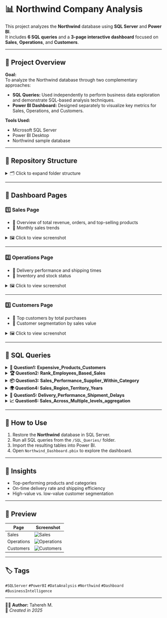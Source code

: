 # 📊 Northwind Company Analysis

This project analyzes the **Northwind** database using **SQL Server** and **Power BI**.  
It includes **6 SQL queries** and a **3-page interactive dashboard** focused on **Sales**, **Operations**, and **Customers**.

---

## 🧩 Project Overview

**Goal:**  
To analyze the Northwind database through two complementary approaches:
- **SQL Queries:** Used independently to perform business data exploration and demonstrate SQL-based analysis techniques.  
- **Power BI Dashboard:** Designed separately to visualize key metrics for Sales, Operations, and Customers.

**Tools Used:**
- Microsoft SQL Server  
- Power BI Desktop  
- Northwind sample database  

---
## 📂 Repository Structure

<details>
  <summary>🗂️ Click to expand folder structure</summary>

Northwind-Analytics/
│
├── SQL_Queries/                      
│   ├── 01_sales_summary.sql          
│   ├── 02_top_products.sql           
│   ├── 03_customer_segments.sql      
│   ├── 04_shipping_performance.sql   
│   ├── 05_employee_orders.sql        
│   └── 06_inventory_status.sql       
│
├── PowerBI_Dashboard/                
│   ├── Northwind_Dashboard.pbix
│   └── Screenshots/                  
│       ├── sales_page.png
│       ├── operations_page.png
│       └── customers_page.png
│
└── README.md                         
</details>

---

## 📑 Dashboard Pages

### 1️⃣ Sales Page
- 🔹 Overview of total revenue, orders, and top-selling products  
- 🔹 Monthly sales trends  

<details>
  <summary>🖼️ Click to view screenshot</summary>
  
  ![Sales Dashboard](PowerBI/1_Sales.PNG)
</details>

---

### 2️⃣ Operations Page
- 🔹 Delivery performance and shipping times  
- 🔹 Inventory and stock status  

<details>
  <summary>🖼️ Click to view screenshot</summary>
  
  ![Operations Dashboard](PowerBI_Dashboard/Dashboard_Screenshots/operations_page.png)
</details>

---

### 3️⃣ Customers Page
- 🔹 Top customers by total purchases  
- 🔹 Customer segmentation by sales value  

<details>
  <summary>🖼️ Click to view screenshot</summary>
  
  ![Customers Dashboard](PowerBI_Dashboard/Dashboard_Screenshots/customers_page.png)
</details>

---

## 💾 SQL Queries

<details>
  <summary><b>🛒 Question1: Expensive_Products_Customers</b></summary>

The marketing team wants to analyze customers who purchased expensive products.

The marketing team wants to identify customers who bought high-priced products for targeted campaigns.  
You've been asked to provide a list with the following information:

1. Customer company name (`CompanyName`)  
2. Number of products purchased with unit price above $30 (`Total Expensive Products`)  
3. Average order value (`Average Order Value`, with 2 decimal places)  

**Filters:**

1. Products should not be discontinued.  
2. The number of products purchased should be more than 3.  

Sort the results by average order value in descending order.


 🔗 [Solution](Queries/Q1_Expensive_Products_Customers.sql)

 🔗 [Output](CSV/Q1_Result_Expensive_Products_Customers.csv)

  
**⭐⭐⭐⭐⭐⭐⭐⭐⭐⭐⭐⭐⭐⭐⭐**  
 

</details>

<details>
  <summary><b>🏆 Question2: Rank_Employees_Based_Sales</b></summary>

Rank employees based on their total sales

You've been asked to provide a list with the following information:
 1. Employee's Name(`FirstName` + `LastName`)
 2. Shipper Name (`Shipper company name`)
 3. Year of sale 
 4. Total Sales (with 2 decimal places)
 5. Sales Rank 

 **Filters:**

 Remove invalid records

 Sort the results by year and rank.

 
 🔗 [Solution](Queries/Q2_Rank_Employees_Based_Sales.sql)

 🔗 [Output](CSV/Q2_Result_Rank_Employees_Based_Sales.csv)

 **⭐⭐⭐⭐⭐⭐⭐⭐⭐⭐⭐⭐⭐⭐⭐**


</details>

<details>
  <summary><b>📦 Question3: Sales_Performance_Supplier_Within_Category</b></summary>

The Marketing Team wants to analyze the sales performance of suppliers within each product category.

They asked to provide a list with the following information:


1. Category name
2. Supplier name
3. Supplier country
4. Their total revenue(rounded to 2 decimals)
5. Their total quantity sold
6. The average revenue per category (rounded to 2 decimals)


The list should be filtered by the following condition:


The supplier’s total revenue must be greater than the overall average revenue (calculated across all suppliers and categories).

Finally, order the results by total revenue in descending order.


 
 🔗 [Solution](Queries/Q3_Sales_Performance_Supplier_Within_Category.sql)

 🔗 [Output](CSV/Q3_Result_Sales_Performance_Supplier_Within_Category.csv)

 **⭐⭐⭐⭐⭐⭐⭐⭐⭐⭐⭐⭐⭐⭐⭐**


</details>

<details>
  <summary><b>🌍 Question4: Sales_Region_Territory_Years</b></summary>

The Management Team wants to analyze sales performance by region and territory over the years 1996-1998.


They asked to provide a report with the following information:

1. Region (`Region Name`)
2. Territory (`Territory Name`)
3. The total sales for each year (1996, 1997, 1998)


The report should be based on the following conditions:

The results should be displayed in a pivot format, with years (1996, 1997, 1998) as separate columns.


Finally, order the results by Region and then by Territory in ascending order.

 
 🔗 [Solution](Queries/Q4_Sales_Region_Territory_Years.sql)

 🔗 [Output](CSV/Q4_Result_Sales_Region_Territory_Years.csv)

 **⭐⭐⭐⭐⭐⭐⭐⭐⭐⭐⭐⭐⭐⭐⭐**


</details>

<details>
  <summary><b>🚚 Question5: Delivery_Performance_Shipment_Delays</b></summary>

The Operations Team wants to evaluate delivery performance in terms of shipment delays.


They asked you to provide a report with the following information:

1. Shipper name
2. Employee name
3. Delay category for each order, defined as:

	On Time → when ShippedDate <= RequiredDate

	Minor Delay → when the shipment delay is between 1 and 3 days

	Major Delay → when the shipment delay is greater than 3 days

4. The average delay days (only for orders with an average delay > 0 days)
5. The total number of orders
6. A ranking of employees within each shipper based on their average delay


Finally, order the results by Shipper name and then by delay rank.

 
 🔗 [Solution](Queries/Q5_Delivery_Performance_Shipment_Delays.sql)

 🔗 [Output](CSV/Q5_Result_Delivery_Performance_Shipment_Delays.csv)

 **⭐⭐⭐⭐⭐⭐⭐⭐⭐⭐⭐⭐⭐⭐⭐**


</details>

<details>
  <summary><b>📈 Question6: Sales_Across_Multiple_levels_aggregation</b></summary>

The Sales Team wants to analyze sales performance across multiple levels of aggregation. 


They asked you to prepare a report that provides:

1. Total Revenue for each supplier by product category and country.
2. Subtotals for each supplier (across all categories).
3. Subtotals for each country (across all suppliers).
4. A grand total of sales across all suppliers and countries.
5. Additionally, display the overall company revenue on every row for reference.


Finally, order the results by country and then by supplier name.

 
 🔗 [Solution](Queries/Q6_Sales_Across_Multiple_levels_aggregation.sql)

 🔗 [Output](CSV/Q6_Result_Sales_Across_Multiple_levels_aggregation.csv)

 
</details>



---

## 🚀 How to Use

1. Restore the **Northwind** database in SQL Server.  
2. Run all SQL queries from the `/SQL_Queries/` folder.  
3. Import the resulting tables into Power BI.  
4. Open `Northwind_Dashboard.pbix` to explore the dashboard.

---

## 🧠 Insights

- Top-performing products and categories  
- On-time delivery rate and shipping efficiency  
- High-value vs. low-value customer segmentation  

---

## 📸 Preview

| Page | Screenshot |
|------|-------------|
| Sales | ![Sales](PowerBI_Dashboard/Dashboard_Screenshots/sales_page.png) |
| Operations | ![Operations](PowerBI_Dashboard/Dashboard_Screenshots/operations_page.png) |
| Customers | ![Customers](PowerBI_Dashboard/Dashboard_Screenshots/customers_page.png) |

---

## 🏷️ Tags
`#SQLServer` `#PowerBI` `#DataAnalysis` `#Northwind` `#Dashboard` `#BusinessIntelligence`

---

👩‍💻 **Author:** Tahereh M.  
📅 *Created in 2025*  



